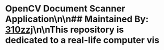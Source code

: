 # OpenCV Document Scanner Application\n\n## Maintained By: [310zzj](https://www.linkedin.com/310zzj)\n\nThis repository is dedicated to a real-life computer vis